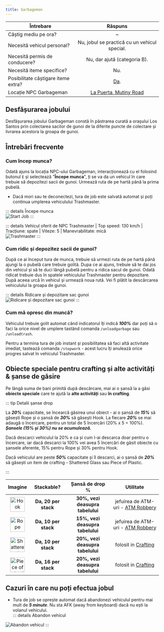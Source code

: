 ```yaml
---
title: Garbageman
---
```


| Întrebare   | Răspuns |
| ----------- | :-----------: |
| Câștig mediu pe ora? | ~<Dinero :amount='1650' /> |
| Necesită vehicul personal? | Nu, jobul se practică cu un vehicul special. |
| Necesită permis de conducere? | Nu, dar ajută (categoria B). |
| Necesită iteme specifice? | Nu. |
| Posibilitate câștigare iteme extra? | [Da](#obiecte-speciale-pentru-crafting-si-alte-activitati-sanse-de-gasire). |
| Locație NPC Garbageman | [La Puerta, Mutiny Road](https://i.imgur.com/gyUjAQG.png) |

## Desfășurarea jobului  

Desfășurarea jobului Garbageman constă în păstrarea curată a orașului Los Santos prin colectarea sacilor de gunoi de la diferite puncte de colectare și livrarea acestora la groapa de gunoi.  

## Întrebări frecvente

### Cum încep munca?

Odată ajuns la locația NPC-ului Garbageman, interacționează cu el folosind butonul `E` și selectează "**Începe munca**", ți se va da un vehicul în care trebuie să depozitezi sacii de gunoi. Urmează ruta de pe hartă până la prima pubelă.

- Dacă mori sau te deconectezi, tura de job este salvată automat și poți continua umplerea vehiculului Trashmaster. 

::: details Începe munca  
  <Image src="https://i.imgur.com/lIPqxgm.gif" alt="Start Job" />
:::  

::: details Vehicul oferit de NPC 
  Trashmaster | Top speed: 130 km/h | Tracțiune: spate | Viteze: 5 | Manevrabilitate: mică  
  <Image src="https://i.imgur.com/inPyGOf.png" alt="Trashmaster" />
::: 
 
### Cum ridic și depozitez sacii de gunoi?  

După ce ai început tura de munca, trebuie să urmezi ruta de pe hartă până ajungi la o pubelă care trebuie golită. Dupa ce ai ajuns, trebuie să te dai jos din vehicul și să te duci lângă pubelă pentru a ridica sacul de gunoi. Odată ridicat trebuie dus în spatele vehiculului Trashmaster pentru depozitare. După aceea urcă în vehicul și urmează noua rută. Vei fi plătit la descărcarea vehiculului la groapa de gunoi.

::: details Ridicare și depozitare sac gunoi  
  <Image src="https://i.imgur.com/JXZvgXX.gif" alt="Ridicare și depozitare sac gunoi" />
:::  

### Cum mă opresc din muncă?  
 
Vehiculul trebuie golit automat când indicatorul îți indică _**100%**_ dar poți să o faci la orice nivel de umplere tastând comanda `/unloadgarbage` sau `/unloadtrash`.

Pentru a termina tura de job instant și posibilitatea să faci altă activitate imediat, tastează comanda `/stopwork` - acest lucru îți anulează orice progres salvat în vehiculul Trashmaster.

## Obiecte speciale pentru crafting și alte activități & șanse de găsire  

Pe lângă suma de bani primită după descărcare, mai ai o șansă la a găsi **obiecte speciale** care te ajută la **alte activități** sau **în crafting**.  

::: tip Detalii șanse drop  

La _**20%**_ capacitate, se încearcă găsirea unui obiect - ai o șansă de _**15%**_ să găsești Rope și o șansă de _**30%**_ să găsești Hook.
La fiecare _**20%**_ se mai adaugă o încercare, pentru un total de 5 încercări (20% x 5 = 100%).  
_**Șansele (15% și 30%) nu se acumulează.**_  

Dacă descarci vehiculul la 20% e ca și cum l-ai descarca doar pentru o încercare, iar dacă descarci la 100% vei avea 5 încercări de găsit obiecte cu șansele aferente, 15% pentru Rope și 30% pentru Hook.

Dacă vehiculul are peste _**50%**_ capacitate și îl descarci, ai o șansă de _**20%**_ să găsești un item de crafting - Shattered Glass sau Piece of Plastic.

:::  

| **Imagine** | **Stackable?** | **Șansă de drop %** | **Utilitate**
| :-----------: | :-----------: | :-----------: | :-----------: |
| <Image src="https://i.imgur.com/UXt9NNT.png" alt="Hook" width="48" label="Hook" /> | **Da, 20 per stack** |  **30%, vezi deasupra tabelului**  | jefuirea de ATM-uri - [ATM Robbery](../general/atm-robbery) |
| <Image src="https://i.imgur.com/GarEQ1P.png" alt="Rope" width="48" label="Rope" /> | **Da, 10 per stack** |  **15%, vezi deasupra tabelului** | jefuirea de ATM-uri - [ATM Robbery](../general/atm-robbery) |
| <Image src="https://i.imgur.com/hUMaLGq.png" alt="Shattered Glass" width="48" label="Shattered Glass" /> | **Da, 10 per stack** |  **20%, vezi deasupra tabelului**  | folosit in [Crafting](../general/crafting) |
| <Image src="https://i.imgur.com/4CZcmp2.png" alt="Piece of plastic" width="48" label="Piece of plastic" /> | **Da, 16 per stack** |  **20%, vezi deasupra tabelului** | folosit in [Crafting](../general/crafting) |

## Cazuri în care nu poți efectua jobul  

- Tura de job se oprește automat dacă abandonezi vehiculul pentru mai mult de _**5 minute**_. Nu sta AFK (away from keyboard) dacă nu ești la volanul vehicului.  
::: details Abandon vehicul  
<Image src="https://i.imgur.com/ENhmJFT.png" alt="Abandon vehicul" />
:::  
